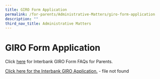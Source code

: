 ```yaml
---
title: GIRO Form Application
permalink: /for-parents/Administrative-Matters/giro-form-application
description: ""
third_nav_title: Administrative Matters
---
```

# **GIRO Form Application**

  
Click [here](https://va.ecitizen.gov.sg/cfp/customerPages/moe/displayresult.aspx?MesId=1287872&_ga=2.240577285.768841370.1560136446-613388487.1555912011) for Interbank GIRO Form FAQs for Parents.  
  
[Click here for the Interbank GIRO Application.](https://cedarpri-moe-edu-sg-admin.cwp.sg/qql/slot/u536/Parents/Administrative%20matters%20form/APPLICATION%20FORM%20FOR%20INTERBANK%20GIRO%20v2019.pdf) - file not found